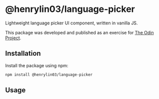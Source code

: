 # @henrylin03/language-picker

Lightweight language picker UI component, written in vanilla JS.

This package was developed and published as an exercise for [The Odin Project](https://www.theodinproject.com/lessons/node-path-javascript-dynamic-user-interface-interactions).

## Installation

Install the package using npm:

```bash
npm install @henrylin03/language-picker
```

## Usage
